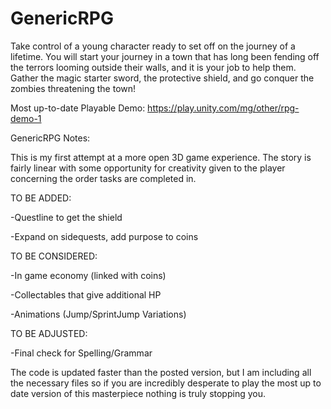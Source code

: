 # GenericRPG
Take control of a young character ready to set off on the journey of a lifetime. You will start your journey in a town that has long been fending off the terrors looming outside their walls, and it is your job to help them. Gather the magic starter sword, the protective shield, and go conquer the zombies threatening the town!

Most up-to-date Playable Demo: https://play.unity.com/mg/other/rpg-demo-1

GenericRPG Notes:

This is my first attempt at a more open 3D game experience. The story is fairly linear with some opportunity for creativity given to the player concerning the order tasks are completed in.


TO BE ADDED:

-Questline to get the shield

-Expand on sidequests, add purpose to coins


TO BE CONSIDERED:

-In game economy (linked with coins)

-Collectables that give additional HP

-Animations (Jump/SprintJump Variations)

TO BE ADJUSTED:

-Final check for Spelling/Grammar


The code is updated faster than the posted version, but I am including all the necessary files so if you are incredibly desperate to play the most up to date version of this masterpiece nothing is truly stopping you.
